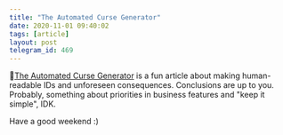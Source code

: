```yaml
---
title: "The Automated Curse Generator"
date: 2020-11-01 09:40:02
tags: [article]
layout: post
telegram_id: 469
---
```


📄[The Automated Curse Generator](http://thedailywtf.com/articles/The-Automated-Curse-Generator) is a fun article about making human-readable IDs and unforeseen consequences. Conclusions are up to you. Probably, something about priorities in business features and "keep it simple", IDK.

Have a good weekend :)
